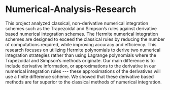 # Numerical-Analysis-Research
This project analyzed classical, non-derivative numerical integration schemes such as the Trapezoidal and Simpson’s rules against derivative based numerical integration schemes. The Hermite numerical integration schemes are designed to exceed the classical rules by reducing the number of computations required, while improving accuracy and efficiency. This research focuses on utilizing Hermite polynomials to derive two numerical integration strategies rather than using Lagrange polynomials where the Trapezoidal and Simpson’s methods originate. Our main difference is to include derivative information, or approximations to the derivative in our numerical integration rules --- these approximations of the derivatives will use a finite difference scheme. We showed that these derivative based methods are far superior to the classical methods of numerical integration.
